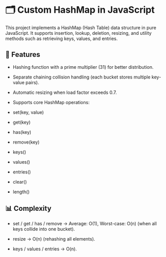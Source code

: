 # 🗂️ Custom HashMap in JavaScript

This project implements a HashMap (Hash Table) data structure in pure JavaScript.
It supports insertion, lookup, deletion, resizing, and utility methods such as retrieving keys, values, and entries.

## 🚀 Features

- Hashing function with a prime multiplier (31) for better distribution.

- Separate chaining collision handling (each bucket stores multiple key-value pairs).

- Automatic resizing when load factor exceeds 0.7.

- Supports core HashMap operations:

* set(key, value)

* get(key)

* has(key)

* remove(key)

* keys()

* values()

* entries()

* clear()

* length()

## 📊 Complexity

- set / get / has / remove → Average: O(1), Worst-case: O(n) (when all keys collide into one bucket).

- resize → O(n) (rehashing all elements).

- keys / values / entries → O(n).
